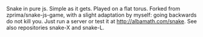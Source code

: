 Snake in pure js. Simple as it gets. Played on a flat torus.
Forked from zprima/snake-js-game, with a slight adaptation by myself: going backwards do not kill you.
Just run a server or test it at <http://albamath.com/snake>. 
See also repositories snake-X and snake-L.
